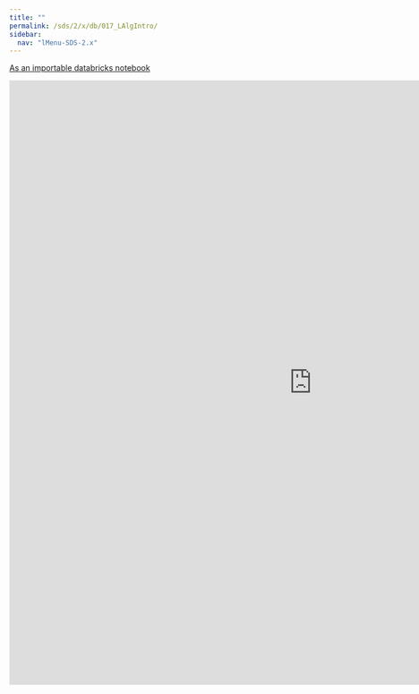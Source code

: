 ```yaml
---
title: ""
permalink: /sds/2/x/db/017_LAlgIntro/
sidebar:
  nav: "lMenu-SDS-2.x"
---
```


[As an importable databricks notebook](https://lamastex.github.io/scalable-data-science/sds/2/x/db/017_LAlgIntro.html)

<iframe src="https://lamastex.github.io/scalable-data-science/sds/2/x/db/017_LAlgIntro" width="1080" height="1080" frameborder="0"></iframe>
